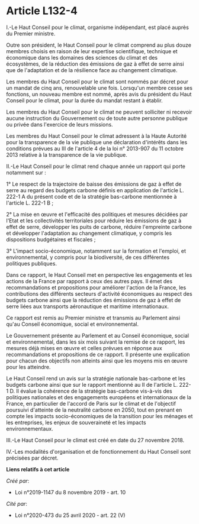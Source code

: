 # Article L132-4

I.-Le Haut Conseil pour le climat, organisme indépendant, est placé auprès du Premier ministre.

Outre son président, le Haut Conseil pour le climat comprend au plus douze membres choisis en raison de leur expertise
scientifique, technique et économique dans les domaines des sciences du climat et des écosystèmes, de la réduction des
émissions de gaz à effet de serre ainsi que de l'adaptation et de la résilience face au changement climatique.

Les membres du Haut Conseil pour le climat sont nommés par décret pour un mandat de cinq ans, renouvelable une fois.
Lorsqu'un membre cesse ses fonctions, un nouveau membre est nommé, après avis du président du Haut Conseil pour le climat,
pour la durée du mandat restant à établir.

Les membres du Haut Conseil pour le climat ne peuvent solliciter ni recevoir aucune instruction du Gouvernement ou de toute
autre personne publique ou privée dans l'exercice de leurs missions.

Les membres du Haut Conseil pour le climat adressent à la Haute Autorité pour la transparence de la vie publique une
déclaration d'intérêts dans les conditions prévues au III de l'article 4 de la loi n° 2013-907 du 11 octobre 2013 relative à
la transparence de la vie publique.

II.-Le Haut Conseil pour le climat rend chaque année un rapport qui porte notamment sur :

1° Le respect de la trajectoire de baisse des émissions de gaz à effet de serre au regard des budgets carbone définis en
application de l'article L. 222-1 A du présent code et de la stratégie bas-carbone mentionnée à l'article L. 222-1 B ;

2° La mise en œuvre et l'efficacité des politiques et mesures décidées par l'Etat et les collectivités territoriales pour
réduire les émissions de gaz à effet de serre, développer les puits de carbone, réduire l'empreinte carbone et développer
l'adaptation au changement climatique, y compris les dispositions budgétaires et fiscales ;

3° L'impact socio-économique, notamment sur la formation et l'emploi, et environnemental, y compris pour la biodiversité, de
ces différentes politiques publiques.

Dans ce rapport, le Haut Conseil met en perspective les engagements et les actions de la France par rapport à ceux des autres
pays. Il émet des recommandations et propositions pour améliorer l'action de la France, les contributions des différents
secteurs d'activité économiques au respect des budgets carbone ainsi que la réduction des émissions de gaz à effet de serre
liées aux transports aéronautique et maritime internationaux.

Ce rapport est remis au Premier ministre et transmis au Parlement ainsi qu'au Conseil économique, social et environnemental.

Le Gouvernement présente au Parlement et au Conseil économique, social et environnemental, dans les six mois suivant la
remise de ce rapport, les mesures déjà mises en œuvre et celles prévues en réponse aux recommandations et propositions de ce
rapport. Il présente une explication pour chacun des objectifs non atteints ainsi que les moyens mis en œuvre pour les
atteindre.

Le Haut Conseil rend un avis sur la stratégie nationale bas-carbone et les budgets carbone ainsi que sur le rapport mentionné
au II de l'article L. 222-1 D. Il évalue la cohérence de la stratégie bas-carbone vis-à-vis des politiques nationales et des
engagements européens et internationaux de la France, en particulier de l'accord de Paris sur le climat et de l'objectif
poursuivi d'atteinte de la neutralité carbone en 2050, tout en prenant en compte les impacts socio-économiques de la
transition pour les ménages et les entreprises, les enjeux de souveraineté et les impacts environnementaux.

III.-Le Haut Conseil pour le climat est créé en date du 27 novembre 2018.

IV.-Les modalités d'organisation et de fonctionnement du Haut Conseil sont précisées par décret.

**Liens relatifs à cet article**

_Créé par_:

  - Loi n°2019-1147 du 8 novembre 2019 - art. 10

_Cité par_:

  - Loi n°2020-473 du 25 avril 2020 - art. 22 (V)
